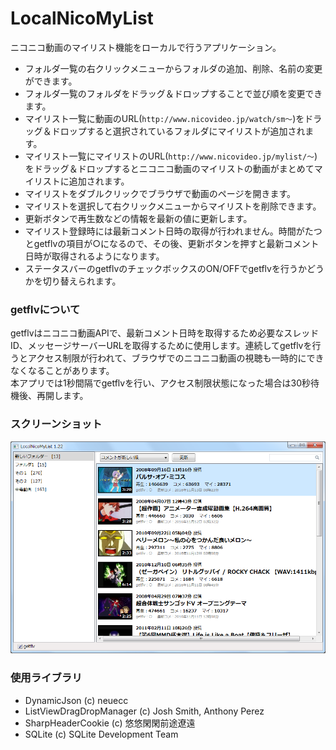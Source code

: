 # LocalNicoMyList
ニコニコ動画のマイリスト機能をローカルで行うアプリケーション。

* フォルダ一覧の右クリックメニューからフォルダの追加、削除、名前の変更ができます。
* フォルダ一覧のフォルダをドラッグ＆ドロップすることで並び順を変更できます。
* マイリスト一覧に動画のURL(`http://www.nicovideo.jp/watch/sm～`)をドラッグ＆ドロップすると選択されているフォルダにマイリストが追加されます。
* マイリスト一覧にマイリストのURL(`http://www.nicovideo.jp/mylist/～`)をドラッグ＆ドロップするとニコニコ動画のマイリストの動画がまとめてマイリストに追加されます。
* マイリストをダブルクリックでブラウザで動画のページを開きます。
* マイリストを選択して右クリックメニューからマイリストを削除できます。
* 更新ボタンで再生数などの情報を最新の値に更新します。
* マイリスト登録時には最新コメント日時の取得が行われません。時間がたつとgetflvの項目が○になるので、その後、更新ボタンを押すと最新コメント日時が取得されるようになります。
* ステータスバーのgetflvのチェックボックスのON/OFFでgetflvを行うかどうかを切り替えられます。

### getflvについて
getflvはニコニコ動画APIで、最新コメント日時を取得するため必要なスレッドID、メッセージサーバーURLを取得するために使用します。連続してgetflvを行うとアクセス制限が行われて、ブラウザでのニコニコ動画の視聴も一時的にできなくなることがあります。<br>本アプリでは1秒間隔でgetflvを行い、アクセス制限状態になった場合は30秒待機後、再開します。

### スクリーンショット
![タイトル](screenshot.png)

### 使用ライブラリ
* DynamicJson (c) neuecc
* ListViewDragDropManager (c) Josh Smith, Anthony Perez
* SharpHeaderCookie (c) 悠悠閑閑前途遼遠
* SQLite (c) SQLite Development Team
